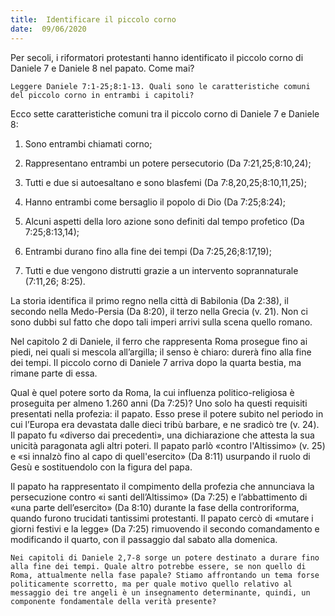 ```yaml
---
title:  Identificare il piccolo corno
date:  09/06/2020
---
```


Per secoli, i riformatori protestanti hanno identificato il piccolo corno di Daniele 7 e Daniele 8 nel papato. Come mai?

`Leggere Daniele 7:1-25;8:1-13. Quali sono le caratteristiche comuni del piccolo corno in entrambi i capitoli?`

Ecco sette caratteristiche comuni tra il piccolo corno di Daniele 7 e Daniele 8:

1. Sono entrambi chiamati corno;

2. Rappresentano entrambi un potere persecutorio (Da 7:21,25;8:10,24);

3. Tutti e due si autoesaltano e sono blasfemi (Da 7:8,20,25;8:10,11,25);

4. Hanno entrambi come bersaglio il popolo di Dio (Da 7:25;8:24);

5. Alcuni aspetti della loro azione sono definiti dal tempo profetico (Da 7:25;8:13,14);

6. Entrambi durano fino alla fine dei tempi (Da 7:25,26;8:17,19);

7. Tutti e due vengono distrutti grazie a un intervento soprannaturale (7:11,26; 8:25).

La storia identifica il primo regno nella città di Babilonia (Da 2:38), il secondo nella Medo-Persia (Da 8:20), il terzo nella Grecia (v. 21). Non ci sono dubbi sul fatto che dopo tali imperi arrivi sulla scena quello romano.

Nel capitolo 2 di Daniele, il ferro che rappresenta Roma prosegue fino ai piedi, nei quali si mescola all’argilla; il senso è chiaro: durerà fino alla fine dei tempi. Il piccolo corno di Daniele 7 arriva dopo la quarta bestia, ma rimane parte di essa.

Qual è quel potere sorto da Roma, la cui influenza politico-religiosa è proseguita per almeno 1.260 anni (Da 7:25)? Uno solo ha questi requisiti presentati nella profezia: il papato. Esso prese il potere subito nel periodo in cui l’Europa era devastata dalle dieci tribù barbare, e ne sradicò tre (v. 24). Il papato fu «diverso dai precedenti», una dichiarazione che attesta la sua unicità paragonata agli altri poteri. Il papato parlò «contro l'Altissimo» (v. 25) e «si innalzò fino al capo di quell'esercito» (Da 8:11) usurpando il ruolo di Gesù e sostituendolo con la figura del papa.

Il papato ha rappresentato il compimento della profezia che annunciava la persecuzione contro «i santi dell’Altissimo» (Da 7:25) e l’abbattimento di «una parte dell’esercito» (Da 8:10) durante la fase della controriforma, quando furono trucidati tantissimi protestanti. Il papato cercò di «mutare i giorni festivi e la legge» (Da 7:25) rimuovendo il secondo comandamento e modificando il quarto, con il passaggio dal sabato alla domenica.

`Nei capitoli di Daniele 2,7-8 sorge un potere destinato a durare fino alla fine dei tempi. Quale altro potrebbe essere, se non quello di Roma, attualmente nella fase papale? Stiamo affrontando un tema forse politicamente scorretto, ma per quale motivo quello relativo al messaggio dei tre angeli è un insegnamento determinante, quindi, un componente fondamentale della verità presente?`